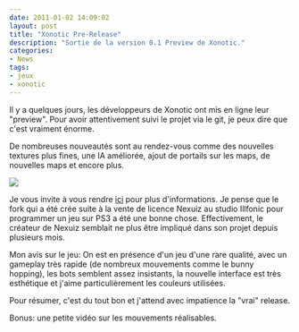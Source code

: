 ```yaml
---
date: 2011-01-02 14:09:02
layout: post
title: "Xonotic Pre-Release"
description: "Sortie de la version 0.1 Preview de Xonotic."
categories:
- News
tags:
- jeux
- xonotic
---
```


Il y a quelques jours, les développeurs de Xonotic ont mis en ligne leur "preview". Pour avoir attentivement suivi le projet via le git, je peux dire que c'est vraiment énorme.

De nombreuses nouveautés sont au rendez-vous comme des nouvelles textures plus fines, une IA améliorée, ajout de portails sur les maps, de nouvelles maps et encore plus.

<!-- more -->

<img class="imgcenter" src="http://www.xonotic.org/m/uploads/2010/05/maps-ctf-dance-center-500x375.jpg">

Je vous invite à vous rendre [ici](http://www.xonotic.org/2010/12/xonotic-0-1-preview-released/) pour plus d'informations. Je pense que le fork qui a été crée suite à la vente de licence Nexuiz au studio Illfonic pour programmer un jeu sur PS3 a été une bonne chose. Effectivement, le créateur de Nexuiz semblait ne plus être impliqué dans son projet depuis plusieurs mois.

Mon avis sur le jeu: On est en présence d'un jeu d'une rare qualité, avec un gameplay très rapide (de nombreux mouvements comme le bunny hopping), les bots semblent assez insistants, la nouvelle interface est très esthétique et j'aime particulièrement les couleurs utilisées.

Pour résumer, c'est du tout bon et j'attend avec impatience la "vrai" release.

Bonus: une petite vidéo sur les mouvements réalisables.


